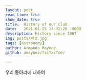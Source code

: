 ```yaml
---
layout: post
read_time: true
show_date: true
title:  History of our club
date:   2021-01-25 13:32:20 -0600
description: History since 1987
img: posts/박성.jpg 
tags: [astronomy]
author: Armando Maynez
github: amaynez/TicTacToe/

---
```


우리 동아리에 대하여

